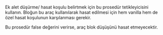 Ek alet düşürme/ hasat koşulu belirtmek için bu prosedür tetikleyicisini kullanın.
Bloğun bu araç kullanılarak hasat edilmesi için hem vanilla hem de özel hasat koşulunun karşılanması gerekir.

Bu prosedür false değerini verirse, araç blok düşüşünü hasat etmeyecektir.
